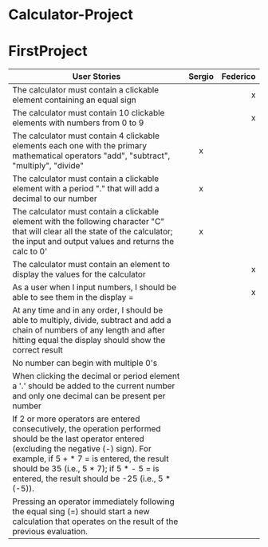 # Calculator-Project

# FirstProject
| User Stories     | Sergio | Federico |
| ---------------- | :--: | ---: |
| The calculator must contain a clickable element containing an equal sign  |     |   x   |
| The calculator must contain 10 clickable elements with numbers from 0 to 9  |      |  x  |
| The calculator must contain 4 clickable elements each one with the primary mathematical operators "add", "subtract", "multiply", "divide"  |  x   |      |
| The calculator must contain a clickable element with a period "." that will add a decimal to our number   |  x   |      |
| The calculator must contain a clickable element with the following character "C" that will clear all the state of the calculator; the input and output values and returns the calc to 0'   |  x   |      |
| The calculator must contain an element to display the values for the calculator   |     |   x   |
| As a user when I input numbers, I should be able to see them in the display =  |     |   x  |
| At any time and in any order, I should be able to multiply, divide, subtract and add a chain of numbers of any length and after hitting equal the display should show the correct result   |     |      |
| No number can begin with multiple 0's   |     |      |
| When clicking the decimal or period element a '.' should be added to the current number and only one decimal can be present per number   |     |      |
| If 2 or more operators are entered consecutively, the operation performed should be the last operator entered (excluding the negative (-) sign). For example, if 5 + * 7 = is entered, the result should be 35 (i.e., 5 * 7); if 5 * - 5 = is entered, the result should be -25 (i.e., 5 * (-5)).  |     |      |
| Pressing an operator immediately following the equal sing (=) should start a new calculation that operates on the result of the previous evaluation.  |     |      |
